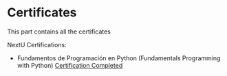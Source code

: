 # Certificates

This part contains all the certificates

NextU Certifications:
- Fundamentos de Programación en Python (Fundamentals Programming with Python) [Certification Completed](https://www.credential.net/0b63ffdb-c2f9-4caf-9f20-4e81c6b9b2cd#gs.iakw0j)

